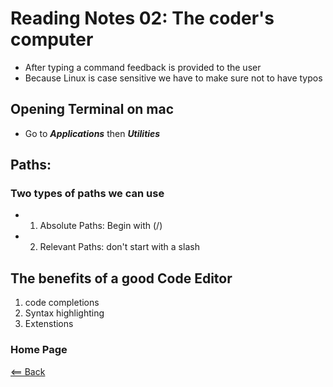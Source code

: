# Reading Notes 02: The coder's computer

- After typing a command feedback is provided to the user
- Because Linux is case sensitive we have to make sure not to have typos

## Opening Terminal on mac

- Go to ***Applications*** then ***Utilities***

## Paths: 

### Two types of paths we can use

- 1. Absolute Paths: Begin with (/)
- 2. Relevant Paths: don't start with a slash

## The benefits of a good Code Editor

1. code completions
2. Syntax highlighting
3. Extenstions

### Home Page

[<== Back](https://denekm.github.io/reading-notes/)
